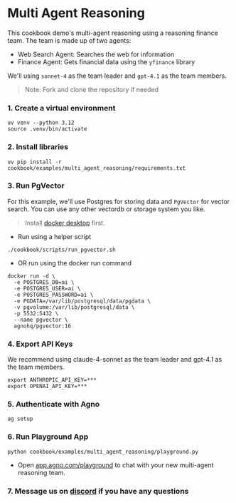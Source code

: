 # Multi Agent Reasoning

This cookbook demo's multi-agent reasoning using a reasoning finance team. The team is made up of two agents:

- Web Search Agent: Searches the web for information
- Finance Agent: Gets financial data using the `yfinance` library

We'll using `sonnet-4` as the team leader and `gpt-4.1` as the team members.

> Note: Fork and clone the repository if needed

### 1. Create a virtual environment

```shell
uv venv --python 3.12
source .venv/bin/activate
```

### 2. Install libraries

```shell
uv pip install -r cookbook/examples/multi_agent_reasoning/requirements.txt
```

### 3. Run PgVector

For this example, we'll use Postgres for storing data and `PgVector` for vector search. You can use any other vectordb or storage system you like.

> Install [docker desktop](https://docs.docker.com/desktop/install/mac-install/) first.

- Run using a helper script

```shell
./cookbook/scripts/run_pgvector.sh
```

- OR run using the docker run command

```shell
docker run -d \
  -e POSTGRES_DB=ai \
  -e POSTGRES_USER=ai \
  -e POSTGRES_PASSWORD=ai \
  -e PGDATA=/var/lib/postgresql/data/pgdata \
  -v pgvolume:/var/lib/postgresql/data \
  -p 5532:5432 \
  --name pgvector \
  agnohq/pgvector:16
```

### 4. Export API Keys

We recommend using claude-4-sonnet as the team leader and gpt-4.1 as the team members.

```shell
export ANTHROPIC_API_KEY=***
export OPENAI_API_KEY=***
```

### 5. Authenticate with Agno

```shell
ag setup
```

### 6. Run Playground App

```shell
python cookbook/examples/multi_agent_reasoning/playground.py
```

- Open [app.agno.com/playground](https://app.agno.com/playground?endpoint=localhost%3A7777) to chat with your new multi-agent reasoning team.

### 7. Message us on [discord](https://agno.link/discord) if you have any questions

